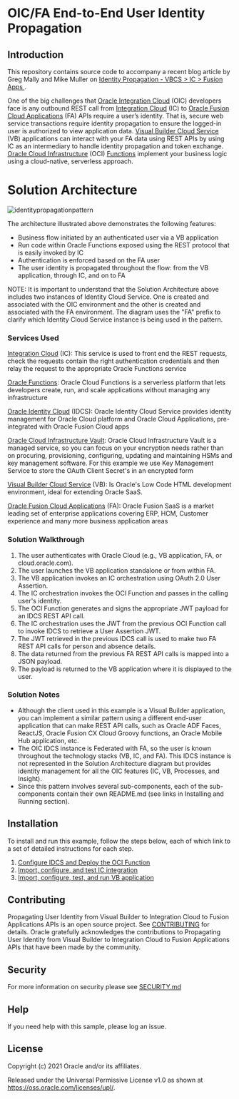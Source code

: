 # OIC/FA End-to-End User Identity Propagation

## Introduction

This repository contains source code to accompany a recent blog article by Greg Mally and Mike Muller on [Identity Propagation - VBCS > IC > Fusion Apps ](https://www.ateam-oracle.com/identity-propagation-vbcs-%3E-ic-%3E-fusion-apps).

One of the big challenges that [Oracle Integration Cloud](https://docs.oracle.com/en-us/iaas/integration/index.html) (OIC) developers face is any outbound REST call from [Integration Cloud](https://docs.oracle.com/en/cloud/paas/integration-cloud/create-integrations.html) (IC) to [Oracle Fusion Cloud Applications](https://www.oracle.com/applications/) (FA) APIs require a user’s identity. That is, secure web service transactions require identity propagation to ensure the logged-in user is authorized to view application data. [Visual Builder Cloud Service](https://www.oracle.com/application-development/cloud-services/visual-builder/) (VB) applications can interact with your FA data using REST APIs by using IC as an intermediary to handle identity propagation and token exchange. [Oracle Cloud Infrastructure](https://docs.oracle.com/en-us/iaas/Content/home.htm) (OCI) [Functions](https://docs.oracle.com/en-us/iaas/Content/Functions/Concepts/functionsoverview.htm#Overview_of_Functions) implement your business logic using a cloud-native, serverless approach.


# Solution Architecture

![identitypropagationpattern](./docs/images/identitypropagationpattern.png)

The architecture illustrated above demonstrates the following features:

- Business flow initiated by an authenticated user via a VB application
- Run code within Oracle Functions exposed using the REST protocol that is easily invoked by IC
- Authentication is enforced based on the FA user
- The user identity is propagated throughout the flow: from the VB application, through IC, and on to FA

NOTE: It is important to understand that the Solution Architecture above includes two instances of Identity Cloud Service. One is created and associated with the OIC environment and the other is created and associated with the FA environment. The diagram uses the "FA" prefix to clarify which Identity Cloud Service instance is being used in the pattern.

### Services Used

[Integration Cloud](https://docs.oracle.com/en/cloud/paas/integration-cloud/create-integrations.html) (IC):  This service is used to front end the REST requests, check the requests contain the right authentication credentials and then relay the request to the appropriate Oracle Functions service

[Oracle Functions](https://www.oracle.com/cloud/cloud-native/functions/): Oracle Cloud Functions is a serverless platform that lets developers create, run, and scale applications without managing any infrastructure 

[Oracle Identity Cloud](https://www.oracle.com/cloud/security/cloud-services/identity-cloud.html) (IDCS):  Oracle Identity Cloud Service provides identity management for Oracle Cloud platform and Oracle Cloud Applications, pre-integrated with Oracle Fusion Cloud apps

[Oracle Cloud Infrastructure Vault](https://www.oracle.com/cloud/security/cloud-services/key-management.html): Oracle Cloud Infrastructure Vault is a managed service, so you can focus on your encryption needs rather than on procuring, provisioning, configuring, updating and maintaining HSMs and key management software. For this example we use Key Management Service to store the OAuth Client Secret's in an encrypted form

[Visual Builder Cloud Service](https://docs.oracle.com/en/cloud/paas/integration-cloud/vbcs.html) (VB): Is Oracle's Low Code HTML development environment, ideal for extending Oracle SaaS.

[Oracle Fusion Cloud Applications](https://www.oracle.com/applications/) (FA): Oracle Fusion SaaS is a market leading set of enterprise applications covering ERP, HCM, Customer experience and many more business application areas

### Solution Walkthrough
1. The user authenticates with Oracle Cloud (e.g., VB application, FA, or cloud.oracle.com).
2. The user launches the VB application standalone or from within FA.
3. The VB application invokes an IC orchestration using OAuth 2.0 User Assertion.
4. The IC orchestration invokes the OCI Function and passes in the calling user's identity.
5. The OCI Function generates and signs the appropriate JWT payload for an IDCS REST API call.
6. The IC orchestration uses the JWT from the previous OCI Function call to invoke IDCS to retrieve a User Assertion JWT.
7. The JWT retrieved in the previous IDCS call is used to make two FA REST API calls for person and absence details.
8. The data returned from the previous FA REST API calls is mapped into a JSON payload.
9. The payload is returned to the VB application where it is displayed to the user.

### Solution Notes

- Although the client used in this example is a Visual Builder application, you can implement a similar pattern using a different end-user application that can make REST API calls, such as Oracle ADF Faces, ReactJS, Oracle Fusion CX Cloud Groovy functions, an Oracle Mobile Hub application, etc.
- The OIC IDCS instance is Federated with FA, so the user is known throughout the technology stacks (VB, IC, and FA). This IDCS instance is not represented in the Solution Architecture diagram but provides identity management for all the OIC features (IC, VB, Processes, and Insight).
- Since this pattern involves several sub-components, each of the sub-components contain their own README.md (see links in Installing and Running section).

## Installation

To install and run this example, follow the steps below, each of which link to a set of detailed instructions for each step.

1. [Configure IDCS and Deploy the OCI Function](./function/README.md)
2. [Import, configure, and test IC integration](./integration/README.md)
4. [Import, configure, test, and run VB application](./vbcs/README.md)

## Contributing
Propagating User Identity from Visual Builder to Integration Cloud to Fusion Applications APIs is an open source project.
See [CONTRIBUTING](./CONTRIBUTING.md) for details.
Oracle gratefully acknowledges the contributions to Propagating User Identity from Visual Builder to Integration Cloud to Fusion Applications APIs that have been made by the community.

## Security
For more information on security please see [SECURITY.md](SECURITY.md) 

## Help
If you need help with this sample, please log an issue.

## License

Copyright (c) 2021 Oracle and/or its affiliates.

Released under the Universal Permissive License v1.0 as shown at
<https://oss.oracle.com/licenses/upl/>.
